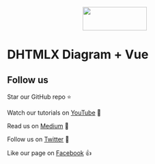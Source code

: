 <p align="center">
	<a href="https://dhtmlx.github.io/vue-suite-demo/?path=/story/calendar--base"><img src="https://dhtmlx.github.io/vue-suite-demo/logo.svg" width="150" height="55"></a>
</p>


# DHTMLX Diagram + Vue

## Follow us

Star our GitHub repo :star:

Watch our tutorials on [YouTube](https://www.youtube.com/user/dhtmlx/videos) :eyes:

Read us on [Medium](https://medium.com/@dhtmlx) :newspaper:

Follow us on [Twitter](https://twitter.com/dhtmlx) :feet:

Like our page on [Facebook](https://www.facebook.com/dhtmlx/) :thumbsup:
